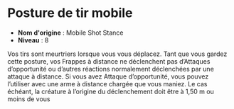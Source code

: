 # Posture de tir mobile

 * **Nom d'origine** : Mobile Shot Stance
 * **Niveau** : 8


<p>Vos tirs sont meurtriers lorsque vous vous déplacez. Tant que vous gardez cette posture, vos Frappes à distance ne déclenchent pas d’Attaques d’opportunité ou d’autres réactions normalement déclenchées par une attaque à distance. Si vous avez Attaque d’opportunité, vous pouvez l’utiliser avec une arme à distance chargée que vous maniez. Le cas échéant, la créature à l’origine du déclenchement doit être à 1,50 m ou moins de vous</p>